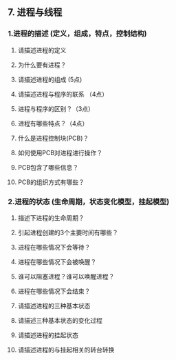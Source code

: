 ## 7. 进程与线程

### 1.进程的描述 (定义，组成，特点，控制结构)

1. 请描述进程的定义

2. 为什么要有进程？

3. 请描述进程的组成 (5点)

4. 请描述进程与程序的联系 （4点）

5. 进程与程序的区别？（3点）

6. 进程有哪些特点？（4点）

7. 什么是进程控制块(PCB)？

8. 如何使用PCB对进程进行操作？

9. PCB包含了哪些信息？

10. PCB的组织方式有哪些？

### 2.进程的状态 (生命周期，状态变化模型，挂起模型)

1. 描述下进程的生命周期？

2. 引起进程创建的3个主要时间有哪些？

3. 进程在哪些情况下会等待？

4. 进程在哪些情况下会被唤醒？

5. 谁可以阻塞进程？谁可以唤醒进程？

6. 进程在哪些情况下会结束？

7. 请描述进程的三种基本状态

8. 请描述三种基本状态的变化过程

9. 请描述进程的挂起状态

10. 请描述进程的与挂起相关的转台转换